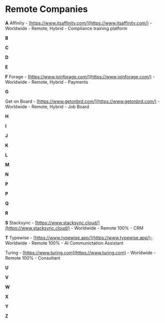 # Remote Companies


**A**
Affinity - [https://www.itsaffinity.com/](https://www.itsaffinity.com/) - Worldwide - Remote, Hybrid -  Compliance training platform

**B**

**C**

**D**

**E**

**F**
Forage - [https://www.joinforage.com/](https://www.joinforage.com/) - Worldwide - Remote, Hybrid - Payments

**G**

Get on Board - [https://www.getonbrd.com/](https://www.getonbrd.com/) - Worldwide - Remote, Hybrid - Job Board

**H**

**I**

**J**

**K**

**L**

**M**

**N**

**P**

**P**

**Q**

**R**

**S**
Stacksync - [https://www.stacksync.cloud/](https://www.stacksync.cloud/) -  Worldwide - Remote 100% - CRM

**T**
Typewise - [https://www.typewise.app/](https://www.typewise.app/)- Worldwide  -  Remote 100% -  AI Communictation Assistant

Turing      - [https://www.turing.com](https://www.turing.com)   -    Worldwide  -  Remote 100% -  Consultant

**U**

**V**

**W**

**X**

**Y**

**Z**

